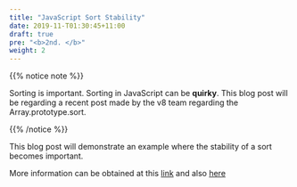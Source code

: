 ```yaml
---
title: "JavaScript Sort Stability"
date: 2019-11-T01:30:45+11:00
draft: true
pre: "<b>2nd. </b>"
weight: 2
---
```


{{% notice note %}}

Sorting is important. Sorting in JavaScript can be **quirky**. This blog post will be regarding a recent post made by the v8 team regarding the Array.prototype.sort.

{{% /notice %}}

This blog post will demonstrate an example where the stability of a sort becomes important. 

<script>

const sortExample = () => {

    const students = [
        {name: "Ali Doe", id: "1", score: 60},
        {name: "John Doe", id: "2", score: 50},
        {name: "John Doe", id: "3", score: 50},
        {name: "Bob Doe", id: "4", score: 55}
    ];
    
    const mappings = [
        {name: "1", email: "alidoe@example.com", score: 60},
        {name: "2", email: "johndoetwo@example.com", score: 50},
        {name: "3", email:"johndoethree@example.com", score: 50},
        {name: "4", email: "bobdoe@example.com", score: 55}
    ];

    students.sort((a,b) => b.score - a.score);

    mappings.sort((a,b) => b.score - a.score);

    console.log(students);

    console.log(mappings);
}

sortExample();

</script>

More information can be obtained at this [link](https://v8.dev/blog/array-sort) and also [here](https://v8.dev/features/stable-sort)
